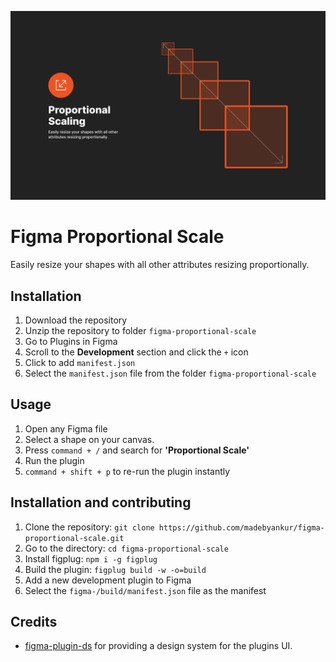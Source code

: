 ![alt text](https://github.com/madebyankur/figma-proportional-scale/raw/master/assets/cover-2000x1200.png "Figma Proportional Scale")

# Figma Proportional Scale
Easily resize your shapes with all other attributes resizing proportionally.

## Installation
1. Download the repository
2. Unzip the repository to folder `figma-proportional-scale`
3. Go to Plugins in Figma
4. Scroll to the **Development** section and click the `+` icon
5. Click to add `manifest.json`
6. Select the `manifest.json` file from the folder `figma-proportional-scale`

## Usage
1. Open any Figma file
2. Select a shape on your canvas.
3. Press `command + /` and search for **'Proportional Scale'**
4. Run the plugin
5. `command + shift + p` to re-run the plugin instantly

## Installation and contributing
1. Clone the repository: `git clone https://github.com/madebyankur/figma-proportional-scale.git`
2. Go to the directory: `cd figma-proportional-scale`
3. Install figplug: `npm i -g figplug`
4. Build the plugin: `figplug build -w -o=build`
5. Add a new development plugin to Figma
6. Select the `figma-/build/manifest.json` file as the manifest

## Credits
- [figma-plugin-ds](https://github.com/thomas-lowry/figma-plugin-ds) for providing a design system for the plugins UI.
